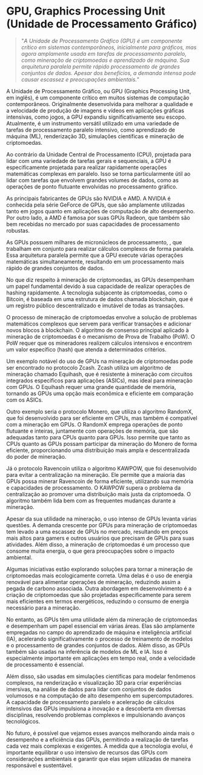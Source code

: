 # GPU, Graphics Processing Unit (Unidade de Processamento Gráfico)

>"*A Unidade de Processamento Gráfico (GPU) é um componente crítico em sistemas contemporâneos, inicialmente para gráficos, mas agora amplamente usada em tarefas de processamento paralelo, como mineração de criptomoedas e aprendizado de máquina. Sua arquitetura paralela permite rápido processamento de grandes conjuntos de dados. Apesar dos benefícios, a demanda intensa pode causar escassez e preocupações ambientais.*"

A Unidade de Processamento Gráfico, ou GPU (Graphics Processing Unit, em inglês), é um componente crítico em muitos sistemas de computação contemporâneos. Originalmente desenvolvida para melhorar a qualidade e a velocidade de produção de imagens e vídeos em aplicações gráficas intensivas, como jogos, a GPU expandiu significativamente seu escopo. Atualmente, é um instrumento versátil utilizado em uma variedade de tarefas de processamento paralelo intensivo, como aprendizado de máquina (ML), renderização 3D, simulações científicas e mineração de criptomoedas.

Ao contrário da Unidade Central de Processamento (CPU), projetada para lidar com uma variedade de tarefas gerais e sequenciais, a GPU é especificamente projetada para realizar rapidamente operações matemáticas complexas em paralelo. Isso se torna particularmente útil ao lidar com tarefas que envolvem grandes volumes de dados, como as operações de ponto flutuante envolvidas no processamento gráfico.

As principais fabricantes de GPUs são NVIDIA e AMD. A NVIDIA é conhecida pela série GeForce de GPUs, que são amplamente utilizadas tanto em jogos quanto em aplicações de computação de alto desempenho. Por outro lado, a AMD é famosa por suas GPUs Radeon, que também são bem recebidas no mercado por suas capacidades de processamento robustas.

As GPUs possuem milhares de micronúcleos de processamento, , que trabalham em conjunto para realizar cálculos complexos de forma paralela. Essa arquitetura paralela permite que a GPU execute várias operações matemáticas simultaneamente, resultando em um processamento mais rápido de grandes conjuntos de dados.

No que diz respeito à mineração de criptomoedas, as GPUs desempenham um papel fundamental devido à sua capacidade de realizar operações de hashing rapidamente. A tecnologia subjacente às criptomoedas, como o Bitcoin, é baseada em uma estrutura de dados chamada blockchain, que é um registro público descentralizado e imutável de todas as transações. 

O processo de mineração de criptomoedas envolve a solução de problemas matemáticos complexos que servem para verificar transações e adicionar novos blocos à blockchain. O algoritmo de consenso principal aplicado à mineração de criptomoedas é o mecanismo de Prova de Trabalho (PoW). O PoW requer que os mineradores realizem cálculos intensivos e encontrem um valor específico (hash) que atenda a determinados critérios.

Um exemplo notável do uso de GPUs na mineração de criptomoedas pode ser encontrado no protocolo Zcash. Zcash utiliza um algoritmo de mineração chamado Equihash, que é resistente à mineração com circuitos integrados específicos para aplicações (ASICs), mas ideal para mineração com GPUs. O Equihash requer uma grande quantidade de memória, tornando as GPUs uma opção mais econômica e eficiente em comparação com os ASICs.

Outro exemplo seria o protocolo Monero, que utiliza o algoritmo RandomX, que foi desenvolvido para ser eficiente em CPUs, mas também é compatível com a mineração em GPUs. O RandomX emprega operações de ponto flutuante e inteiras, juntamente com operações de memória, que são adequadas tanto para CPUs quanto para GPUs. Isso permite que tanto as CPUs quanto as GPUs possam participar da mineração do Monero de forma eficiente, proporcionando uma distribuição mais ampla e descentralizada do poder de mineração.

Já o protocolo Ravencoin utiliza o algoritmo KAWPOW, que foi desenvolvido para evitar a centralização na mineração. Ele permite que a maioria das GPUs possa minerar Ravencoin de forma eficiente, utilizando sua memória e capacidades de processamento. O KAWPOW supera o problema da centralização ao promover uma distribuição mais justa da criptomoeda. O algoritmo também lida bem com as frequentes mudanças durante a mineração.

Apesar da sua utilidade na mineração, o uso intenso de GPUs levanta várias questões. A demanda crescente por GPUs para mineração de criptomoedas tem levado a uma escassez de GPUs no mercado, resultando em preços mais altos para gamers e outros usuários que precisam de GPUs para suas atividades. Além disso, a mineração de criptomoedas é um processo que consome muita energia, o que gera preocupações sobre o impacto ambiental.

Algumas iniciativas estão explorando soluções para tornar a mineração de criptomoedas mais ecologicamente correta. Uma delas é o uso de energia renovável para alimentar operações de mineração, reduzindo assim a pegada de carbono associada. Outra abordagem em desenvolvimento é a criação de criptomoedas que são projetadas especificamente para serem mais eficientes em termos energéticos, reduzindo o consumo de energia necessário para a mineração.

No entanto, as GPUs têm uma utilidade além da mineração de criptomoedas e desempenham um papel essencial em várias áreas. Elas são amplamente empregadas no campo do aprendizado de máquina e inteligência artificial (IA), acelerando significativamente o processo de treinamento de modelos e o processamento de grandes conjuntos de dados. Além disso, as GPUs também são usadas na inferência de modelos de ML e IA. Isso é especialmente importante em aplicações em tempo real, onde a velocidade de processamento é essencial. 

Além disso, são usadas em simulações científicas para modelar fenômenos complexos, na renderização e visualização 3D para criar experiências imersivas, na análise de dados para lidar com conjuntos de dados volumosos e na computação de alto desempenho em supercomputadores. A capacidade de processamento paralelo e aceleração de cálculos intensivos das GPUs impulsiona a inovação e a descoberta em diversas disciplinas, resolvendo problemas complexos e impulsionando avanços tecnológicos.

No futuro, é possível que vejamos esses avanços melhorando ainda mais o desempenho e a eficiência das GPUs, permitindo a realização de tarefas cada vez mais complexas e exigentes. À medida que a tecnologia evolui, é importante equilibrar o uso intensivo de recursos das GPUs com considerações ambientais e garantir que elas sejam utilizadas de maneira responsável e sustentável.